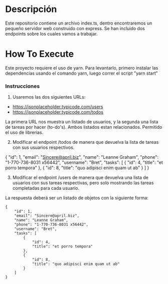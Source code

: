 # Descripción #
Este repositorio contiene un archivo index.ts, dentro encontraremos un pequeño servidor web construido con express. Se han incluido dos endpoints sobre los cuales vamos a trabajar.

# How To Execute #

Este proyecto requiere el uso de yarn. Para levantarlo, primero instalar las dependencias usando el comando yarn, luego correr el script "yarn start"

### Instrucciones ###

1. Usaremos las dos siguientes URLs: 
* https://jsonplaceholder.typicode.com/users
* https://jsonplaceholder.typicode.com/todos

La primera URL nos muestra un listado de usuarios, y la segunda una lista de tareas por hacer (to-do's). Ambos listados estan relacionados. Permitido el uso de librerias. 

2. Modificar el endpoint /todos de manera que devuelva la lista de tareas con sus usuarios respectivos.

{ 
        "id": 1,
        "email": "Sincere@april.biz",
        "name": "Leanne Graham",
        "phone": "1-770-736-8031 x56442",
        "username": "Bret", 
        "tasks": [
            {
                "id": 4,
                "title": "et porro tempora"
            },
            {
                "id": 8,
                "title": "quo adipisci enim quam ut ab"
            }
        ]
    }

3. Modificar el endpoint /users de manera que devuelva una lista de usuarios con sus tareas respectivas, pero solo mostrando las tareas completadas para cada usuario.

La respuesta deberá ser un listado de objetos con la siguiente forma:

    { 
        "id": 1,
        "email": "Sincere@april.biz",
        "name": "Leanne Graham",
        "phone": "1-770-736-8031 x56442",
        "username": "Bret", 
        "tasks": [
            {
                "id": 4,
                "title": "et porro tempora"
            },
            {
                "id": 8,
                "title": "quo adipisci enim quam ut ab"
            }
        ]
    }